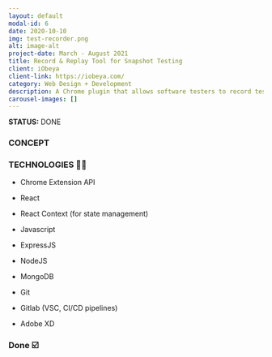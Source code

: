 ```yaml
---
layout: default
modal-id: 6
date: 2020-10-10
img: test-recorder.png
alt: image-alt
project-date: March - August 2021
title: Record & Replay Tool for Snapshot Testing
client: iObeya 
client-link: https://iobeya.com/
category: Web Design + Development
description: A Chrome plugin that allows software testers to record test scenarios and automate them without having to write a single line of code. It is also adapted for Snapshot Testing, allowing the user to take a snapshot of any web component to be used for comparison in test runs.
carousel-images: []
---
```


**STATUS:** DONE

### CONCEPT


### TECHNOLOGIES 👨‍💻

* Chrome Extension API

* React

* React Context (for state management)

* Javascript

* ExpressJS

* NodeJS

* MongoDB

* Git

* Gitlab (VSC, CI/CD pipelines)

* Adobe XD


### Done ☑️


 


